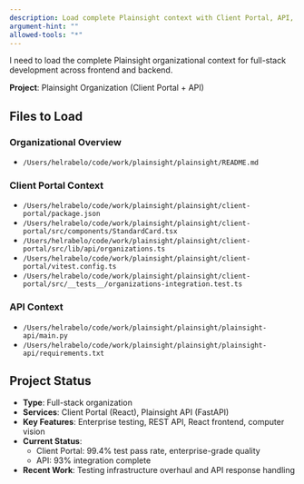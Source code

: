 ```yaml
---
description: Load complete Plainsight context with Client Portal, API, and organizational overview
argument-hint: ""
allowed-tools: "*"
---
```


I need to load the complete Plainsight organizational context for full-stack development across frontend and backend.

**Project**: Plainsight Organization (Client Portal + API)

## Files to Load

### Organizational Overview
- `/Users/helrabelo/code/work/plainsight/plainsight/README.md`

### Client Portal Context
- `/Users/helrabelo/code/work/plainsight/plainsight/client-portal/package.json`
- `/Users/helrabelo/code/work/plainsight/plainsight/client-portal/src/components/StandardCard.tsx`
- `/Users/helrabelo/code/work/plainsight/plainsight/client-portal/src/lib/api/organizations.ts`
- `/Users/helrabelo/code/work/plainsight/plainsight/client-portal/vitest.config.ts`
- `/Users/helrabelo/code/work/plainsight/plainsight/client-portal/src/__tests__/organizations-integration.test.ts`

### API Context
- `/Users/helrabelo/code/work/plainsight/plainsight/plainsight-api/main.py`
- `/Users/helrabelo/code/work/plainsight/plainsight/plainsight-api/requirements.txt`

## Project Status
- **Type**: Full-stack organization
- **Services**: Client Portal (React), Plainsight API (FastAPI)
- **Key Features**: Enterprise testing, REST API, React frontend, computer vision
- **Current Status**:
  - Client Portal: 99.4% test pass rate, enterprise-grade quality
  - API: 93% integration complete
- **Recent Work**: Testing infrastructure overhaul and API response handling